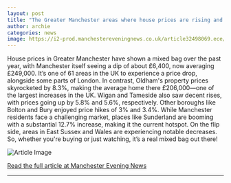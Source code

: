 ```yaml
---
layout: post
title: "The Greater Manchester areas where house prices are rising and falling the most"
author: archie
categories: news
image: https://i2-prod.manchestereveningnews.co.uk/article32498069.ece/ALTERNATES/s1200/0_GettyImages-2218187145.jpg
---
```

House prices in Greater Manchester have shown a mixed bag over the past year, with Manchester itself seeing a dip of about £6,400, now averaging £249,000. It’s one of 61 areas in the UK to experience a price drop, alongside some parts of London. In contrast, Oldham's property prices skyrocketed by 8.3%, making the average home there £206,000—one of the largest increases in the UK. Wigan and Tameside also saw decent rises, with prices going up by 5.8% and 5.6%, respectively. Other boroughs like Bolton and Bury enjoyed price hikes of 3% and 3.4%. While Manchester residents face a challenging market, places like Sunderland are booming with a substantial 12.7% increase, making it the current hotspot. On the flip side, areas in East Sussex and Wales are experiencing notable decreases. So, whether you're buying or just watching, it’s a real mixed bag out there!

![Article Image](https://i2-prod.manchestereveningnews.co.uk/article32498069.ece/ALTERNATES/s1200/0_GettyImages-2218187145.jpg)

[Read the full article at Manchester Evening News](https://www.manchestereveningnews.co.uk/news/greater-manchester-news/greater-manchester-areas-house-prices-32497515)

---
